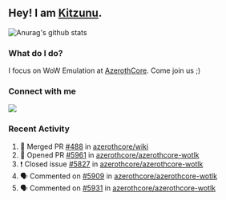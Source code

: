 ## Hey! I am [Kitzunu](https://Github.com/Kitzunu).

![Anurag's github stats](https://github-readme-stats.kitzunu.vercel.app/api?username=Kitzunu&show_icons=true)

### What do I do?

I focus on WoW Emulation at [AzerothCore](https://Github.com/AzerothCore). Come join us ;)

### Connect with me
[![](https://img.shields.io/badge/AzerothCore%20Discord-Connect%20with%20me!-green)](https://discord.com/invite/gkt4y2x)

### Recent Activity

<!--START_SECTION:activity-->
1. 🎉 Merged PR [#488](https://github.com/azerothcore/wiki/pull/488) in [azerothcore/wiki](https://github.com/azerothcore/wiki)
2. 💪 Opened PR [#5961](https://github.com/azerothcore/azerothcore-wotlk/pull/5961) in [azerothcore/azerothcore-wotlk](https://github.com/azerothcore/azerothcore-wotlk)
3. ❗️ Closed issue [#5827](https://github.com/azerothcore/azerothcore-wotlk/issues/5827) in [azerothcore/azerothcore-wotlk](https://github.com/azerothcore/azerothcore-wotlk)
4. 🗣 Commented on [#5909](https://github.com/azerothcore/azerothcore-wotlk/issues/5909) in [azerothcore/azerothcore-wotlk](https://github.com/azerothcore/azerothcore-wotlk)
5. 🗣 Commented on [#5931](https://github.com/azerothcore/azerothcore-wotlk/issues/5931) in [azerothcore/azerothcore-wotlk](https://github.com/azerothcore/azerothcore-wotlk)
<!--END_SECTION:activity-->
